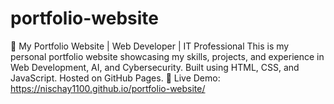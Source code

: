 # portfolio-website
🚀 My Portfolio Website | Web Developer | IT Professional  This is my personal portfolio website showcasing my skills, projects, and experience in Web Development, AI, and Cybersecurity.  Built using HTML, CSS, and JavaScript. Hosted on GitHub Pages.   🔗 Live Demo: https://nischay1100.github.io/portfolio-website/
